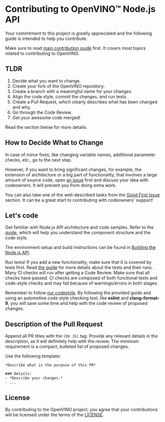 # Contributing to OpenVINO™ Node.js API

Your commitment to this project is greatly appreciated and the following guide is intended to help you contribute.  

Make sure to read [main contribution guide](https://github.com/openvinotoolkit/openvino/blob/master/CONTRIBUTING.md) first. It covers most topics related to contributing to OpenVINO.


## TLDR

1. Decide what you want to change.
2. Create your fork of the OpenVINO repository.
3. Create a branch with a meaningful name for your changes.
4. Align the code style, commit the changes, and run tests.
5. Create a Pull Request, which clearly describes what has been changed and why.
6. Go through the Code Review.
7. Get your awesome code merged!

Read the section below for more details.


## How to Decide What to Change

In case of minor fixes, like changing variable names, additional parameter checks, etc., go to the next step.

However, if you want to bring significant changes, for example, the extension of architecture or a big part of functionality, that involves a large amount
of source code, open [an issue](https://github.com/openvinotoolkit/openvino/issues/new?assignees=octocat&labels=enhancement%2Cfeature&projects=&template=feature_request.yml&title=%5BFeature+Request%5D%3A+) first and discuss your idea with
codeowners. It will prevent you from doing extra work.

You can also take one of the well-described tasks from the [Good First Issue](https://github.com/orgs/openvinotoolkit/projects/3/views/14) section. It can be a great start to contributing with codeowners' support!


## Let's code

Get familiar with Node.js API architecture and code samples.
Refer to the [guide](../docs/code_examples.md), which will help you understand the component structure and the code style.

The environment setup and build instructions can be found in [Building the Node.js API](https://github.com/openvinotoolkit/openvino/blob/master/src/bindings/js/docs/README.md#openvino-node-package-developer-documentation).

Run tests! If you add a new functionality, make sure that it is covered by tests first.
Read [the guide](../docs/test_examples.md) for more details about the tests and their runs.
Many CI checks will run after getting a Code Review. Make sure that
all checks have passed. CI checks are composed of both functional tests and code-style checks and may fail because of warnings/errors in both stages.

Remember to follow [our codestyle](../docs/CODESTYLE.md).
By following the provided guide and using an automotive code style checking tool, like
**eslint** and **clang-format-9**, you will save some time and help with the code review of proposed changes.


## Description of the Pull Request

Append all PR titles with the `[OV JS]` tag. Provide any relevant details in the description, as it will definitely help with the review. The minimum requirement is a compact, bulleted list of proposed changes.

Use the following template:
```
*Describe what is the purpose of this PR*

### Details:
- *Describe your changes.*
- ...

```


## License

By contributing to the OpenVINO project, you agree that your contributions will be
licensed under the terms of the [LICENSE](https://github.com/openvinotoolkit/openvino/blob/master/LICENSE).
